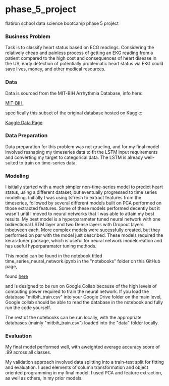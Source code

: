 # phase_5_project
 flatiron school data science bootcamp phase 5 project

### Business Problem 

Task is to classify heart status based on ECG readings. Considering the relatively cheap and painless process of getting an EKG reading from a patient compared to the high cost and consequences
of heart disease in the US, early detection of potentially problematic heart status via EKG could save lives, money, and other medical resources.

### Data

Data is sourced from the MIT-BIH Arrhythmia Database, info here:

<a href="https://www.physionet.org/content/mitdb/1.0.0/mitdbdir/#files-panel">MIT-BIH</a>, 

specifically this subset of the original database hosted on Kaggle:

<a href="https://www.kaggle.com/datasets/shayanfazeli/heartbeat">Kaggle Data Page</a>

### Data Preparation

Data preparation for this problem was not grueling, and for my final model involved reshaping my timeseries data to fit the LSTM input requirements and converting my target to categorical data.
The LSTM is already well-suited to train on time-series data. 

### Modeling

I isitially started with a much simpler non-time-series model to predict heart status, using a different dataset, but eventually progressed to time series modelling. Initially I was using tsfresh
to extract features from the timeseries, followed by several different models built on PCA performed on those extracted features. Some of these models performed decently but it wasn't until I
moved to neural networks that I was able to attain my best results. My best model is a hyperparameter tuned neural network with one bidirectional LSTM layer and two Dense layers with Dropout layers
inbetween each. More complex models were sucessfully created, but they performed on par with the model just described. These models required the keras-tuner package, which is useful for neural network 
modelcreation and has useful hyperparamater tuning methods.

This model can be found in the notebook titled time_series_neural_network.ipynb in the "notebooks" folder on this GitHub page,

found <a href="https://github.com/rtonetwotree/phase_5_project_ecg/blob/master/notebooks/time_series_neural_network.ipynb">here</a>

 and is
designed to be run on Google Collab because of the high levels of computing power required to train the neural network. If you load 
the database "mitbih_train.csv" into your Google Drive folder on the main level, Google collab should be able to read the database
in the notebook and fully run the code yourself.

The rest of the notebooks can be run locally, with the appropriate databases (mainly "mitbih_train.csv") loaded into the "data" folder
locally.  

### Evaluation

My final model performed well, with aweighted average accuracy score of .99 across all classes.

My validation approach involved data splitting into a train-test split for fitting and evaluation. I used elements of column transformation and object oriented programming in my final model. I 
used PCA and feature extraction, as well as others, in my prior models.